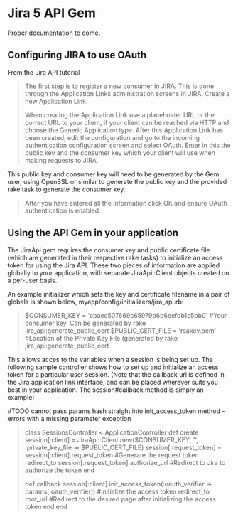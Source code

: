 Jira 5 API Gem
==============

Proper documentation to come.

Configuring JIRA to use OAuth
-----------------------------
From the Jira API tutorial

> The first step is to register a new consumer in JIRA. This is done through 
> the Application Links administration screens in JIRA. Create a new Application Link. 
> 
> When creating the Application Link use a placeholder URL or the correct URL to 
> your client, if your client can be reached via HTTP and choose the Generic Application
> type. After this Application Link has been created, edit the configuration and go to
> the incoming authentication configuration screen and select OAuth. Enter in this the
> public key and the consumer key which your client will use when making requests to JIRA.

This public key and consumer key will need to be generated by the Gem user, using OpenSSL 
or similar to generate the public key and the provided rake task to generate the consumer 
key.

> After you have entered all the information click OK and ensure OAuth authentication is
> enabled.

Using the API Gem in your application
-------------------------------------
The JiraApi gem requires the consumer key and public certificate file (which are generated in their respective rake tasks) to initialize an access token for using the Jira API. These two pieces of information are applied globally to your application, with separate JiraApi::Client objects created on a per-user basis.

An example initializer which sets the key and certificate filename in a pair of globals is shown below, myapp/config/initializers/jira\_api.rb:

> $CONSUMER\_KEY = 'cbaec507669c65979b6b6eefdb1c5bb0' #Your consumer key. Can be generated by rake jira\_api:generate\_public\_cert 
> $PUBLIC\_CERT\_FILE = 'rsakey.pem' #Location of the Private Key File (generated by rake jira\_api:generate\_public\_cert 

This allows acces to the variables when a session is being set up.
The following sample controller shows how to set up and initialize an access token for a particular user session.
(Note that the callback url is defined in the Jira application link interface, and can be placed wherever suits you best in your application. The session#callback method is simply an example)

#TODO cannot pass params hash straight into init\_access\_token method - errors with a missing parameter exception
> class SessionsController < ApplicationController
>   def create
>     session[:client] = JiraApi::Client.new($CONSUMER_KEY, '', :private_key_file => $PUBLIC_CERT_FILE)
>     session[:request_token] = session[:client].request_token #Generate the request token
>     redirect_to session[:request_token].authorize_url   #Redirect to Jira to authorize the token
>   end
> 
>   def callback
>     session[:client].init_access_token(:oauth_verifier => params[:oauth_verifier]) #Initialize the access token
>     redirect_to root_url  #Redirect to the desired page after initializing the access token
>   end
> end

